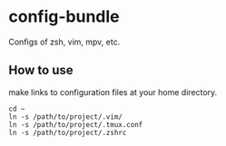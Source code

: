 # config-bundle
Configs of zsh, vim, mpv, etc.

## How to use
make links to configuration files at your home directory.
```
cd ~
ln -s /path/to/project/.vim/
ln -s /path/to/project/.tmux.conf
ln -s /path/to/project/.zshrc
```
